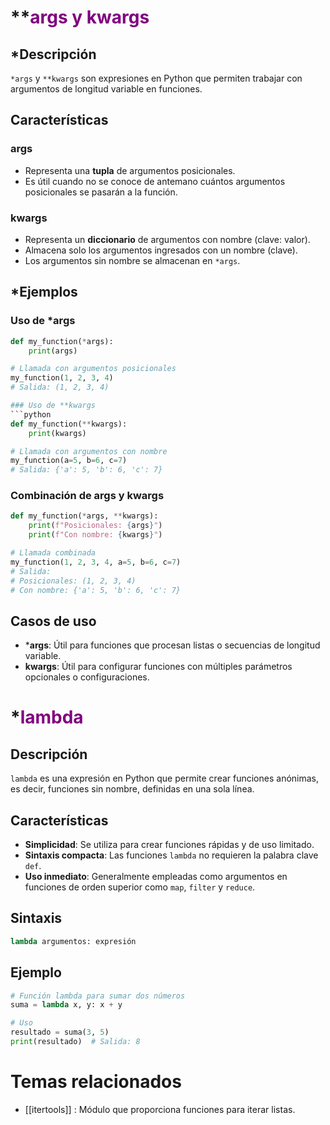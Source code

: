 
# **<font color="purple">args y kwargs</font>
## *Descripción
`*args` y `**kwargs` son expresiones en Python que permiten trabajar con argumentos de longitud variable en funciones.
## Características

### args
- Representa una **tupla** de argumentos posicionales.
- Es útil cuando no se conoce de antemano cuántos argumentos posicionales se pasarán a la función.

### kwargs
- Representa un **diccionario** de argumentos con nombre (clave: valor).
- Almacena solo los argumentos ingresados con un nombre (clave).
- Los argumentos sin nombre se almacenan en `*args`.

## *Ejemplos

### Uso de *args
```python
def my_function(*args):
    print(args)

# Llamada con argumentos posicionales
my_function(1, 2, 3, 4)
# Salida: (1, 2, 3, 4)

### Uso de **kwargs
```python
def my_function(**kwargs):
    print(kwargs)

# Llamada con argumentos con nombre
my_function(a=5, b=6, c=7)
# Salida: {'a': 5, 'b': 6, 'c': 7}
```

### Combinación de args y kwargs
```python
def my_function(*args, **kwargs):
    print(f"Posicionales: {args}")
    print(f"Con nombre: {kwargs}")

# Llamada combinada
my_function(1, 2, 3, 4, a=5, b=6, c=7)
# Salida:
# Posicionales: (1, 2, 3, 4)
# Con nombre: {'a': 5, 'b': 6, 'c': 7}
```

## Casos de uso
- ***args**: Útil para funciones que procesan listas o secuencias de longitud variable.
- **kwargs**: Útil para configurar funciones con múltiples parámetros opcionales o configuraciones.


# *<font color="purple">lambda</font>

## Descripción
`lambda` es una expresión en Python que permite crear funciones anónimas, es decir, funciones sin nombre, definidas en una sola línea.

## Características
- **Simplicidad**: Se utiliza para crear funciones rápidas y de uso limitado.
- **Sintaxis compacta**: Las funciones `lambda` no requieren la palabra clave `def`.
- **Uso inmediato**: Generalmente empleadas como argumentos en funciones de orden superior como `map`, `filter` y `reduce`.

## Sintaxis
```python
lambda argumentos: expresión
```

## Ejemplo
```python
# Función lambda para sumar dos números
suma = lambda x, y: x + y

# Uso
resultado = suma(3, 5)
print(resultado)  # Salida: 8
```


# Temas relacionados

- [[itertools]] : Módulo que proporciona funciones para iterar listas.
